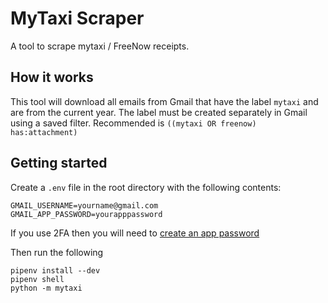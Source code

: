 # MyTaxi Scraper

A tool to scrape mytaxi / FreeNow receipts.

## How it works

This tool will download all emails from Gmail that have the label `mytaxi` and are from the current year. The label must be created separately in Gmail using a saved filter. Recommended is `((mytaxi OR freenow) has:attachment)`

## Getting started

Create a `.env` file in the root directory with the following contents:

    GMAIL_USERNAME=yourname@gmail.com
    GMAIL_APP_PASSWORD=yourapppassword

If you use 2FA then you will need to [create an app password](https://devanswers.co/create-application-specific-password-gmail/)

Then run the following

    pipenv install --dev
    pipenv shell
    python -m mytaxi